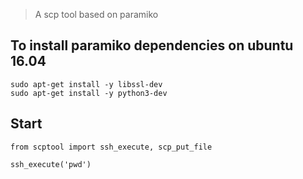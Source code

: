 > A scp tool based on paramiko

## To install paramiko dependencies on ubuntu 16.04

```shell=
sudo apt-get install -y libssl-dev
sudo apt-get install -y python3-dev
```

## Start 
```python=
from scptool import ssh_execute, scp_put_file

ssh_execute('pwd')
```

